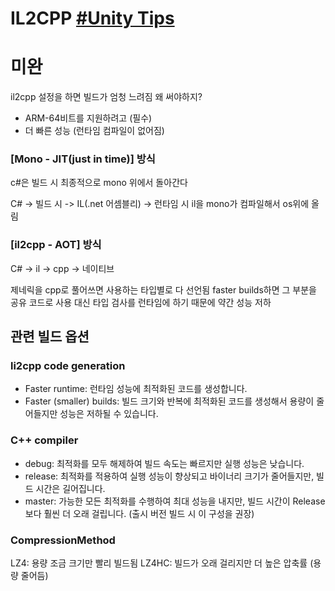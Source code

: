 # IL2CPP [#Unity Tips](https://youtu.be/-9X965jXrn8?si=eHGXb6IG6Z-sxQq6)

# 미완


il2cpp 설정을 하면 빌드가 엄청 느려짐 왜 써야하지?
- ARM-64비트를 지원하려고 (필수)
- 더 빠른 성능 (런타임 컴파일이 없어짐)

### [Mono - JIT(just in time)] 방식
c#은 빌드 시 최종적으로 mono 위에서 돌아간다

C# -> 빌드 시 -> IL(.net 어셈블리) -> 런타임 시 il을 mono가 컴파일해서 os위에 올림

### [il2cpp - AOT] 방식
C# -> il -> cpp -> 네이티브

제네릭을 cpp로 풀어쓰면 사용하는 타입별로 다 선언됨
faster builds하면 그 부분을 공유 코드로 사용 대신 타입 검사를 런타임에 하기 때문에 약간 성능 저하

## 관련 빌드 옵션

### li2cpp code generation
- Faster runtime: 런타임 성능에 최적화된 코드를 생성합니다.
- Faster (smaller) builds: 빌드 크기와 반복에 최적화된 코드를 생성해서 용량이 줄어들지만 성능은 저하될 수 있습니다.

### C++ compiler
- debug: 최적화를 모두 해제하여 빌드 속도는 빠르지만 실행 성능은 낮습니다.
- release: 최적화를 적용하여 실행 성능이 향상되고 바이너리 크기가 줄어들지만, 빌드 시간은 길어집니다.
- master: 가능한 모든 최적화를 수행하여 최대 성능을 내지만, 빌드 시간이 Release보다 훨씬 더 오래 걸립니다. (출시 버전 빌드 시 이 구성을 권장)

### CompressionMethod
LZ4: 용량 조금 크기만 빨리 빌드됨
LZ4HC: 빌드가 오래 걸리지만 더 높은 압축률 (용량 줄어듬)
